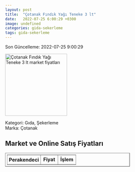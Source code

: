 ```yaml
---
layout: post
title:  "Çotanak Fındık Yağı Teneke 3 lt"
date:   2022-07-25 6:00:29 +0300
image: undefined
categories: gida-sekerleme
tags: gida-sekerleme
---
```


Son Güncelleme: 2022-07-25 9:00:29

<img src="undefined" width="200" alt="Çotanak Fındık Yağı Teneke 3 lt market fiyatları" />

Kategori: Gıda, Şekerleme
<br />
Marka: Çotanak

<h2>Market ve Online Satış Fiyatları</h2>

<table border="1" style="padding: 5px;width:80%;">
  <tr>
    <td style="padding: 5px;"><strong>Perakendeci</strong></td>
    <td><strong>Fiyat</strong></td>
    <td><strong>İşlem</strong></td>
  </tr>
  
</table>
